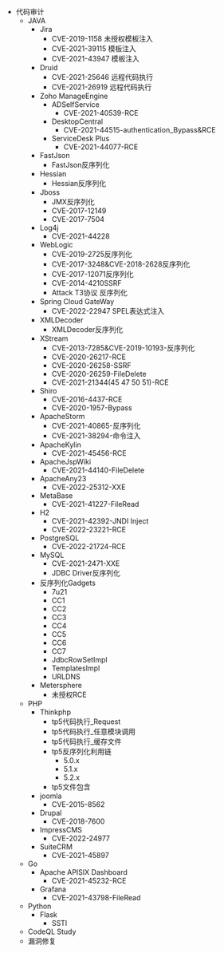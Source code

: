 - 代码审计
  - JAVA
    - Jira
      - CVE-2019-1158 未授权模板注入
      - CVE-2021-39115 模板注入
      - CVE-2021-43947 模板注入
    - Druid
      - CVE-2021-25646 远程代码执行
      - CVE-2021-26919 远程代码执行
    - Zoho ManageEngine 
      - ADSelfService
        - CVE-2021-40539-RCE
      - DesktopCentral
        - CVE-2021-44515-authentication_Bypass&RCE
      - ServiceDesk Plus
        - CVE-2021-44077-RCE
    - FastJson
      - FastJson反序列化
    - Hessian
      - Hessian反序列化
    - Jboss
      - JMX反序列化
      - CVE-2017-12149
      - CVE-2017-7504
    - Log4j
      - CVE-2021-44228
    - WebLogic
      - CVE-2019-2725反序列化
      - CVE-2017-3248&CVE-2018-2628反序列化
      - CVE-2017-12071反序列化
      - CVE-2014-4210SSRF
      - Attack T3协议 反序列化
    - Spring Cloud GateWay
      - CVE-2022-22947 SPEL表达式注入
    - XMLDecoder
      - XMLDecoder反序列化
    - XStream
      - CVE-2013-7285&CVE-2019-10193-反序列化
      - CVE-2020-26217-RCE
      - CVE-2020-26258-SSRF
      - CVE-2020-26259-FileDelete
      - CVE-2021-21344(45 47 50 51)-RCE
    - Shiro
      - CVE-2016-4437-RCE
      - CVE-2020-1957-Bypass
    - ApacheStorm
      - CVE-2021-40865-反序列化
      - CVE-2021-38294-命令注入
    - ApacheKylin
      - CVE-2021-45456-RCE
    - ApacheJspWiki
      - CVE-2021-44140-FileDelete
    - ApacheAny23
      - CVE-2022-25312-XXE
    - MetaBase
      - CVE-2021-41227-FileRead
    - H2
      - CVE-2021-42392-JNDI Inject
      - CVE-2022-23221-RCE
    - PostgreSQL
      - CVE-2022-21724-RCE
    - MySQL
      - CVE-2021-2471-XXE
      - JDBC Driver反序列化
    - 反序列化Gadgets
      - 7u21
      - CC1
      - CC2
      - CC3
      - CC4 
      - CC5
      - CC6
      - CC7
      - JdbcRowSetImpl
      - TemplatesImpl
      - URLDNS
    - Metersphere
      - 未授权RCE
  - PHP
    - Thinkphp
      - tp5代码执行_Request
      - tp5代码执行_任意模块调用
      - tp5代码执行_缓存文件
      - tp5反序列化利用链
        - 5.0.x
        - 5.1.x
        - 5.2.x
      - tp5文件包含
    - joomla
      - CVE-2015-8562
    - Drupal
      - CVE-2018-7600
    - ImpressCMS
      - CVE-2022-24977
    - SuiteCRM
      - CVE-2021-45897
  - Go
    - Apache APISIX Dashboard
      - CVE-2021-45232-RCE
    - Grafana
      - CVE-2021-43798-FileRead 
  - Python
    - Flask
      - SSTI
  - CodeQL Study
  - 漏洞修复